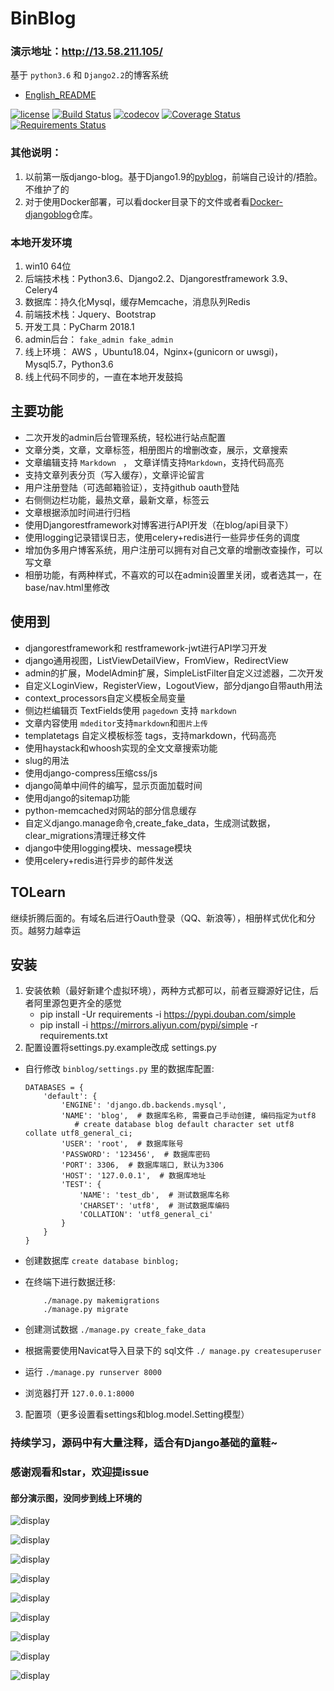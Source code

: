 # BinBlog

### 演示地址：http://13.58.211.105/

基于 `python3.6` 和 `Django2.2`的博客系统 

- [English_README](./README_EN.md)

[![license](https://img.shields.io/github/license/enjoy-binbin/Django-blog.svg)](https://github.com/enjoy-binbin/Django-blog/blob/master/LICENSE) [![Build Status](https://travis-ci.com/enjoy-binbin/Django-blog.svg?branch=master)](https://travis-ci.org/enjoy-binbin/Django-blog) [![codecov](https://codecov.io/gh/enjoy-binbin/Django-blog/branch/master/graph/badge.svg)](https://codecov.io/gh/enjoy-binbin/Django-blog) [![Coverage Status](https://coveralls.io/repos/github/enjoy-binbin/Django-blog/badge.svg?branch=master)](https://coveralls.io/github/enjoy-binbin/Django-blog?branch=master) [![Requirements Status](https://requires.io/github/enjoy-binbin/Django-blog/requirements.svg?branch=master)](https://requires.io/github/enjoy-binbin/Django-blog/requirements/?branch=master)

### 其他说明：

1. 以前第一版django-blog。基于Django1.9的<a href="https://github.com/enjoy-binbin/pyblog">pyblog</a>，前端自己设计的/捂脸。不维护了的
2. 对于使用Docker部署，可以看docker目录下的文件或者看<a href="https://github.com/enjoy-binbin/docker-django-blog">Docker-djangoblog</a>仓库。

### 本地开发环境

1. win10 64位
2. 后端技术栈：Python3.6、Django2.2、Djangorestframework 3.9、Celery4
3. 数据库：持久化Mysql，缓存Memcache，消息队列Redis
4. 前端技术栈：Jquery、Bootstrap
5. 开发工具：PyCharm 2018.1
6. admin后台： `fake_admin fake_admin`
7. 线上环境： AWS ，Ubuntu18.04，Nginx+(gunicorn or uwsgi)，Mysql5.7，Python3.6
8. 线上代码不同步的，一直在本地开发鼓捣

## 主要功能

* 二次开发的admin后台管理系统，轻松进行站点配置
* 文章分类，文章，文章标签，相册图片的增删改查，展示，文章搜索
* 文章编辑支持 `Markdown ` ， 文章详情支持`Markdown`，支持代码高亮
* 支持文章列表分页（写入缓存），文章评论留言
* 用户注册登陆（可选邮箱验证），支持github oauth登陆
* 右侧侧边栏功能，最热文章，最新文章，标签云
* 文章根据添加时间进行归档
* 使用Djangorestframework对博客进行API开发（在blog/api目录下）
* 使用logging记录错误日志，使用celery+redis进行一些异步任务的调度
* 增加伪多用户博客系统，用户注册可以拥有对自己文章的增删改查操作，可以写文章
* 相册功能，有两种样式，不喜欢的可以在admin设置里关闭，或者选其一，在base/nav.html里修改

## 使用到

* djangorestframework和 restframework-jwt进行API学习开发
* django通用视图，ListViewDetailView，FromView，RedirectView
* admin的扩展，ModelAdmin扩展，SimpleListFilter自定义过滤器，二次开发
* 自定义LoginView，RegisterView，LogoutView，部分django自带auth用法
* context_processors自定义模板全局变量
* 侧边栏编辑页 TextFields使用 `pagedown` 支持 `markdown`
* 文章内容使用 `mdeditor`支持`markdown`和`图片上传`
* templatetags 自定义模板标签 tags，支持markdown，代码高亮
* 使用haystack和whoosh实现的全文文章搜索功能
* slug的用法
* 使用django-compress压缩css/js
* django简单中间件的编写，显示页面加载时间
* 使用django的sitemap功能
* python-memcached对网站的部分信息缓存
* 自定义django.manage命令,create_fake_data，生成测试数据，clear_migrations清理迁移文件
* django中使用logging模块、message模块
* 使用celery+redis进行异步的邮件发送

## TOLearn

继续折腾后面的。有域名后进行Oauth登录（QQ、新浪等），相册样式优化和分页。越努力越幸运

## 安装

1. 安装依赖（最好新建个虚拟环境），两种方式都可以，前者豆瓣源好记住，后者阿里源包更齐全的感觉
   * pip install -Ur requirements -i https://pypi.douban.com/simple
   * pip install -i https://mirrors.aliyun.com/pypi/simple -r requirements.txt
2. 配置设置将settings.py.example改成 settings.py
  * 自行修改 `binblog/settings.py` 里的数据库配置:

     ```
     DATABASES = {
         'default': {
             'ENGINE': 'django.db.backends.mysql',
             'NAME': 'blog',  # 数据库名称, 需要自己手动创建, 编码指定为utf8
            	# create database blog default character set utf8 collate utf8_general_ci;
             'USER': 'root',  # 数据库账号
             'PASSWORD': '123456',  # 数据库密码
             'PORT': 3306,  # 数据库端口, 默认为3306
             'HOST': '127.0.0.1',  # 数据库地址
             'TEST': {
                 'NAME': 'test_db',  # 测试数据库名称
                 'CHARSET': 'utf8',  # 测试数据库编码
                 'COLLATION': 'utf8_general_ci'
             }
         }
     }
     ```

  * 创建数据库 `create database binblog;`

  * 在终端下进行数据迁移:

       ```
           ./manage.py makemigrations
           ./manage.py migrate
       ```

  * 创建测试数据 `./manage.py create_fake_data`

  * 根据需要使用Navicat导入目录下的 sql文件
      `./ manage.py createsuperuser`

  * 运行 `./manage.py runserver 8000`

  * 浏览器打开 `127.0.0.1:8000`
3. 配置项（更多设置看settings和blog.model.Setting模型）

### 持续学习，源码中有大量注释，适合有Django基础的童鞋~

### 感谢观看和star，欢迎提issue

#### 部分演示图，没同步到线上环境的

![display](https://raw.githubusercontent.com/enjoy-binbin/Django-blog/master/media/display/display.png)

![display](https://raw.githubusercontent.com/enjoy-binbin/Django-blog/master/media/display/display2.png)

![display](https://raw.githubusercontent.com/enjoy-binbin/Django-blog/master/media/display/display3.png)

![display](https://raw.githubusercontent.com/enjoy-binbin/Django-blog/master/media/display/display4.png)

![display](https://raw.githubusercontent.com/enjoy-binbin/Django-blog/master/media/display/display5.png)

![display](https://raw.githubusercontent.com/enjoy-binbin/Django-blog/master/media/display/display6.png)

![display](https://raw.githubusercontent.com/enjoy-binbin/Django-blog/master/media/display/display7.png)

![display](https://raw.githubusercontent.com/enjoy-binbin/Django-blog/master/media/display/display8.png)

![display](https://raw.githubusercontent.com/enjoy-binbin/Django-blog/master/media/display/display9.png)

